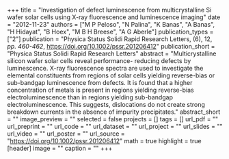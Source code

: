 +++
title = "Investigation of defect luminescence from multicrystalline Si wafer solar cells using X-ray fluorescence and luminescence imaging"
date = "2012-11-23"
authors = ["M P Peloso", "N Palina", "K Banas", "A Banas", "H Hidayat", "B Hoex", "M B H Breese", "A G Aberle"]
publication_types = ["2"]
publication = "Physica Status Solidi Rapid Research Letters, (6), 12, _pp. 460-462_, https://doi.org/10.1002/pssr.201206412"
publication_short = "Physica Status Solidi Rapid Research Letters"
abstract = "Multicrystalline silicon wafer solar cells reveal performance- reducing defects by luminescence. X-ray fluorescence spectra are used to investigate the elemental constituents from regions of solar cells yielding reverse-bias or sub-bandgap luminescence from defects. It is found that a higher concentration of metals is present in regions yielding reverse-bias electroluminescence than in regions yielding sub-bandgap electroluminescence. This suggests, dislocations do not create strong breakdown currents in the absence of impurity precipitates."
abstract_short = ""
image_preview = ""
selected = false
projects = []
tags = []
url_pdf = ""
url_preprint = ""
url_code = ""
url_dataset = ""
url_project = ""
url_slides = ""
url_video = ""
url_poster = ""
url_source = "https://doi.org/10.1002/pssr.201206412"
math = true
highlight = true
[header]
image = ""
caption = ""
+++
